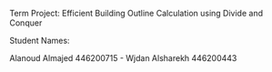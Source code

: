 Term Project: Efficient Building Outline Calculation using Divide and Conquer

Student Names:


Alanoud Almajed 	446200715 -
Wjdan Alsharekh	  446200443
